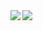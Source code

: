 <a href="#">
<img src="https://github-readme-streak-stats.herokuapp.com/?user=elvybean"/>
</a>

<!--
<a href="#">
  <img src="https://github-readme-stats.vercel.app/api?username=elvybean&count_private=true&show_icons=true" />
</a>

<a href="https://github.com/elvybean/github-stats">
<img src="https://github.com/elvybean/github-stats/blob/master/generated/overview.svg#gh-light-mode-only" />
<img src="https://github.com/elvybean/github-stats/blob/master/generated/languages.svg#gh-light-mode-only" />
</a>
-->

<a href="#">
  <img align=left src="https://github-readme-stats.vercel.app/api/top-langs/?username=elvybean&layout=compact&count_private=true" />
</a>


